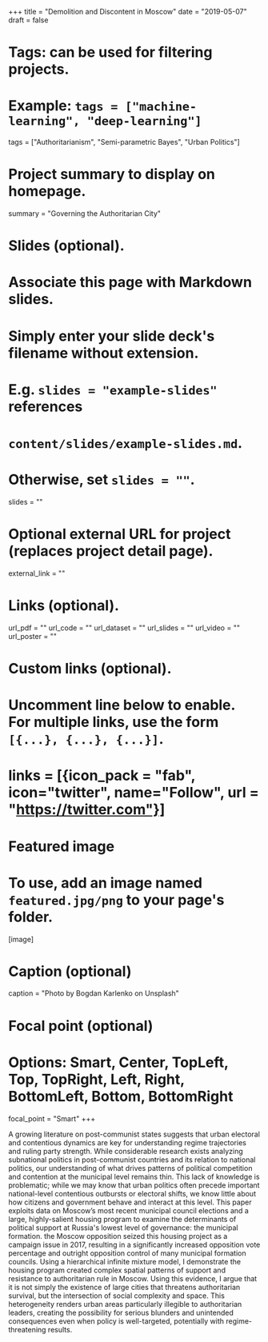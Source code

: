 +++
title = "Demolition and Discontent in Moscow"
date = "2019-05-07"
draft = false

# Tags: can be used for filtering projects.
# Example: `tags = ["machine-learning", "deep-learning"]`
tags = ["Authoritarianism", "Semi-parametric Bayes", "Urban Politics"]

# Project summary to display on homepage.
summary = "Governing the Authoritarian City"

# Slides (optional).
#   Associate this page with Markdown slides.
#   Simply enter your slide deck's filename without extension.
#   E.g. `slides = "example-slides"` references 
#   `content/slides/example-slides.md`.
#   Otherwise, set `slides = ""`.
slides = ""

# Optional external URL for project (replaces project detail page).
external_link = ""

# Links (optional).
url_pdf = ""
url_code = ""
url_dataset = ""
url_slides = ""
url_video = ""
url_poster = ""

# Custom links (optional).
#   Uncomment line below to enable. For multiple links, use the form `[{...}, {...}, {...}]`.
# links = [{icon_pack = "fab", icon="twitter", name="Follow", url = "https://twitter.com"}]

# Featured image
# To use, add an image named `featured.jpg/png` to your page's folder. 
[image]
  # Caption (optional)
  caption = "Photo by Bogdan Karlenko on Unsplash"

  # Focal point (optional)
  # Options: Smart, Center, TopLeft, Top, TopRight, Left, Right, BottomLeft, Bottom, BottomRight
  focal_point = "Smart"
+++

A growing literature on post-communist states suggests that urban electoral and contentious dynamics are key for understanding regime trajectories and ruling party strength. While considerable research exists analyzing subnational politics in post-communist countries and its relation to national politics, our understanding of what drives patterns of political competition and contention at the municipal level remains thin. This lack of knowledge is problematic; while we may know that urban politics often precede important national-level contentious outbursts or electoral shifts, we know little about how citizens and government behave and interact at this level. This paper exploits data on Moscow’s most recent municipal council elections and a large, highly-salient housing program to examine the determinants of political support at Russia's lowest level of governance: the municipal formation. the Moscow opposition seized this housing project as a campaign issue in 2017, resulting in a significantly increased opposition vote percentage and outright opposition control of many municipal formation councils. Using a hierarchical infinite mixture model, I demonstrate the housing program created complex spatial patterns of support and resistance to authoritarian rule in Moscow. Using this evidence, I argue that it is not simply the existence of large cities that threatens authoritarian survival, but the intersection of social complexity and space. This heterogeneity renders urban areas particularly illegible to authoritarian leaders, creating the possibility for serious blunders and unintended consequences even when policy is well-targeted, potentially with regime-threatening results.

